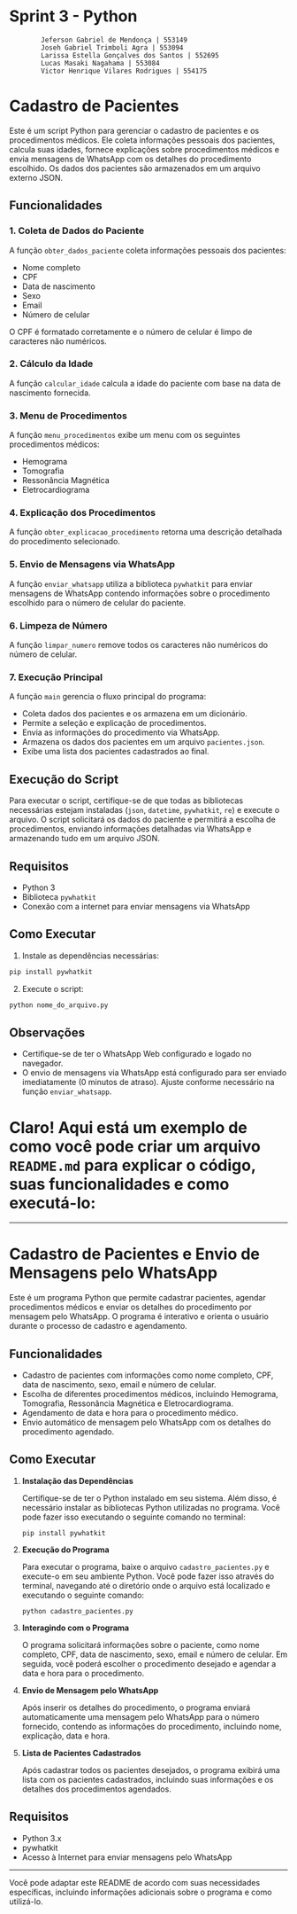 # Sprint 3 - Python
            Jeferson Gabriel de Mendonça | 553149 
            Joseh Gabriel Trimboli Agra | 553094
            Larissa Estella Gonçalves dos Santos | 552695
            Lucas Masaki Nagahama | 553084 
            Victor Henrique Vilares Rodrigues | 554175
    
# Cadastro de Pacientes
Este é um script Python para gerenciar o cadastro de pacientes e os procedimentos médicos. Ele coleta informações pessoais dos pacientes, calcula suas idades, fornece explicações sobre procedimentos médicos e envia mensagens de WhatsApp com os detalhes do procedimento escolhido. Os dados dos pacientes são armazenados em um arquivo externo JSON.

## Funcionalidades

### 1. Coleta de Dados do Paciente
A função `obter_dados_paciente` coleta informações pessoais dos pacientes:
- Nome completo
- CPF
- Data de nascimento
- Sexo
- Email
- Número de celular

O CPF é formatado corretamente e o número de celular é limpo de caracteres não numéricos.

### 2. Cálculo da Idade
A função `calcular_idade` calcula a idade do paciente com base na data de nascimento fornecida.

### 3. Menu de Procedimentos
A função `menu_procedimentos` exibe um menu com os seguintes procedimentos médicos:
- Hemograma
- Tomografia
- Ressonância Magnética
- Eletrocardiograma

### 4. Explicação dos Procedimentos
A função `obter_explicacao_procedimento` retorna uma descrição detalhada do procedimento selecionado.

### 5. Envio de Mensagens via WhatsApp
A função `enviar_whatsapp` utiliza a biblioteca `pywhatkit` para enviar mensagens de WhatsApp contendo informações sobre o procedimento escolhido para o número de celular do paciente.

### 6. Limpeza de Número
A função `limpar_numero` remove todos os caracteres não numéricos do número de celular.

### 7. Execução Principal
A função `main` gerencia o fluxo principal do programa:
- Coleta dados dos pacientes e os armazena em um dicionário.
- Permite a seleção e explicação de procedimentos.
- Envia as informações do procedimento via WhatsApp.
- Armazena os dados dos pacientes em um arquivo `pacientes.json`.
- Exibe uma lista dos pacientes cadastrados ao final.

## Execução do Script
Para executar o script, certifique-se de que todas as bibliotecas necessárias estejam instaladas (`json`, `datetime`, `pywhatkit`, `re`) e execute o arquivo. O script solicitará os dados do paciente e permitirá a escolha de procedimentos, enviando informações detalhadas via WhatsApp e armazenando tudo em um arquivo JSON.

## Requisitos
- Python 3
- Biblioteca `pywhatkit`
- Conexão com a internet para enviar mensagens via WhatsApp

## Como Executar
1. Instale as dependências necessárias:
  ```bash
  pip install pywhatkit
  ```
2. Execute o script:
  ```bash
  python nome_do_arquivo.py
  ```

## Observações
- Certifique-se de ter o WhatsApp Web configurado e logado no navegador.
- O envio de mensagens via WhatsApp está configurado para ser enviado imediatamente (0 minutos de atraso). Ajuste conforme necessário na função `enviar_whatsapp`.

# Claro! Aqui está um exemplo de como você pode criar um arquivo `README.md` para explicar o código, suas funcionalidades e como executá-lo:

----------------------------------------------------------------------------------------------

# Cadastro de Pacientes e Envio de Mensagens pelo WhatsApp

Este é um programa Python que permite cadastrar pacientes, agendar procedimentos médicos e enviar os detalhes do procedimento por mensagem pelo WhatsApp. O programa é interativo e orienta o usuário durante o processo de cadastro e agendamento.

## Funcionalidades

- Cadastro de pacientes com informações como nome completo, CPF, data de nascimento, sexo, email e número de celular.
- Escolha de diferentes procedimentos médicos, incluindo Hemograma, Tomografia, Ressonância Magnética e Eletrocardiograma.
- Agendamento de data e hora para o procedimento médico.
- Envio automático de mensagem pelo WhatsApp com os detalhes do procedimento agendado.

## Como Executar

1. **Instalação das Dependências**

   Certifique-se de ter o Python instalado em seu sistema. Além disso, é necessário instalar as bibliotecas Python utilizadas no programa. Você pode fazer isso executando o seguinte comando no terminal:

   ```
   pip install pywhatkit
   ```

2. **Execução do Programa**

   Para executar o programa, baixe o arquivo `cadastro_pacientes.py` e execute-o em seu ambiente Python. Você pode fazer isso através do terminal, navegando até o diretório onde o arquivo está localizado e executando o seguinte comando:

   ```
   python cadastro_pacientes.py
   ```

3. **Interagindo com o Programa**

   O programa solicitará informações sobre o paciente, como nome completo, CPF, data de nascimento, sexo, email e número de celular. Em seguida, você poderá escolher o procedimento desejado e agendar a data e hora para o procedimento.

4. **Envio de Mensagem pelo WhatsApp**

   Após inserir os detalhes do procedimento, o programa enviará automaticamente uma mensagem pelo WhatsApp para o número fornecido, contendo as informações do procedimento, incluindo nome, explicação, data e hora.

5. **Lista de Pacientes Cadastrados**

   Após cadastrar todos os pacientes desejados, o programa exibirá uma lista com os pacientes cadastrados, incluindo suas informações e os detalhes dos procedimentos agendados.

## Requisitos

- Python 3.x
- pywhatkit
- Acesso à Internet para enviar mensagens pelo WhatsApp

---

Você pode adaptar este README de acordo com suas necessidades específicas, incluindo informações adicionais sobre o programa e como utilizá-lo.